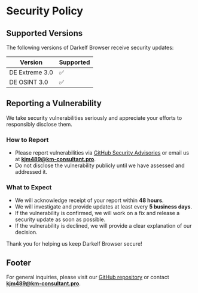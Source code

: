 # Security Policy

## Supported Versions

The following versions of Darkelf Browser receive security updates:

| Version  | Supported |
|-----------------|-------------|
| DE Extreme 3.0   | ✅         |
| DE OSINT 3.0     | ✅         |

## Reporting a Vulnerability

We take security vulnerabilities seriously and appreciate your efforts to responsibly disclose them.

### How to Report
- Please report vulnerabilities via [GitHub Security Advisories]([https://github.com/YOUR-REPO/security/advisories](https://github.com/Darkelf2024/Darkelf-Browser/blob/main/README.md)) or email us at **kjm489@km-consultant.pro**.
- Do not disclose the vulnerability publicly until we have assessed and addressed it.

### What to Expect
- We will acknowledge receipt of your report within **48 hours**.
- We will investigate and provide updates at least every **5 business days**.
- If the vulnerability is confirmed, we will work on a fix and release a security update as soon as possible.
- If the vulnerability is declined, we will provide a clear explanation of our decision.

Thank you for helping us keep Darkelf Browser secure!

## Footer
For general inquiries, please visit our [GitHub repository]([https://github.com/YOUR-REPO](https://github.com/Darkelf2024/Darkelf-Browser/blob/main/README.md)) or contact **kjm489@km-consultant.pro**.

